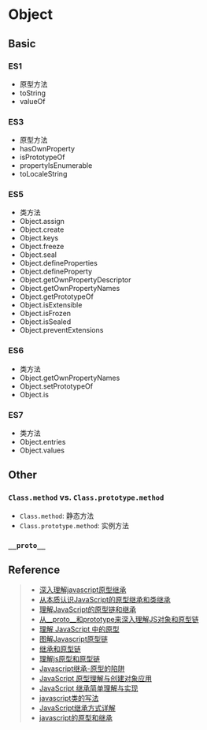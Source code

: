 # Object

## Basic

### ES1
- 原型方法
 - toString
 - valueOf

### ES3
- 原型方法
 - hasOwnProperty
 - isPrototypeOf
 - propertyIsEnumerable
 - toLocaleString

### ES5
- 类方法
 - Object.assign
 - Object.create
 - Object.keys
 - Object.freeze
 - Object.seal
 - Object.defineProperties
 - Object.defineProperty
 - Object.getOwnPropertyDescriptor
 - Object.getOwnPropertyNames
 - Object.getPrototypeOf
 - Object.isExtensible
 - Object.isFrozen
 - Object.isSealed
 - Object.preventExtensions

### ES6
- 类方法
 - Object.getOwnPropertyNames
 - Object.setPrototypeOf
 - Object.is

### ES7
- 类方法
 - Object.entries
 - Object.values

## Other

### `Class.method` vs. `Class.prototype.method`
- `Class.method`: 静态方法
- `Class.prototype.method`: 实例方法

### `__proto__`

## Reference
> - [深入理解javascript原型继承](https://github.com/norfish/blog/wiki/深入理解JavaScrip面向对象和原型继承)
> - [从本质认识JavaScript的原型继承和类继承](https://www.h5jun.com/post/inherits)
> - [理解JavaScript的原型链和继承](https://blog.oyanglul.us/javascript/understand-prototype.html)
> - [从__proto__和prototype来深入理解JS对象和原型链](https://github.com/creeperyang/blog/issues/9)
> - [理解 JavaScript 中的原型](https://github.com/huangtengfei/blog/issues/11)
> - [图解Javascript原型链](http://blog.rainy.im/2015/07/20/prototype-chain-in-js/)
> - [继承和原型链](https://github.com/fwon/blog/issues/8)
> - [理解js原型和原型链](http://blog.csdn.net/qq_21157805/article/details/50538805)
> - [Javascript继承-原型的陷阱](http://yanhaijing.com/javascript/2013/08/23/javascript-inheritance-how-to-shoot-yourself-in-the-foot-with-prototypes/)
> - [JavaScript 原型理解与创建对象应用](http://yujiangshui.com/javascript-prototype-and-create-object/)
> - [JavaScript 继承简单理解与实现](http://yujiangshui.com/javascript-inheritance/)
> - [javascript类的写法](http://hawx1993.github.io/2015/12/11/js-class/)
> - [JavaScript继承方式详解](http://hawx1993.github.io/2015/12/11/js-extends/)
> - [javascript的原型和继承](http://www.cnblogs.com/lvdabao/p/3502944.html)
